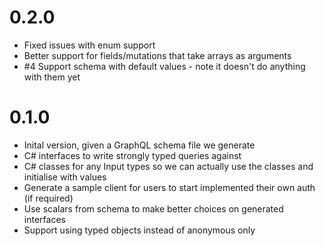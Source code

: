 # 0.2.0
- Fixed issues with enum support
- Better support for fields/mutations that take arrays as arguments
- #4 Support schema with default values - note it doesn't do anything with them yet

# 0.1.0
- Inital version, given a GraphQL schema file we generate
- C# interfaces to write strongly typed queries against
- C# classes for any Input types so we can actually use the classes and initialise with values
- Generate a sample client for users to start implemented their own auth (if required)
- Use scalars from schema to make better choices on generated interfaces
- Support using typed objects instead of anonymous only